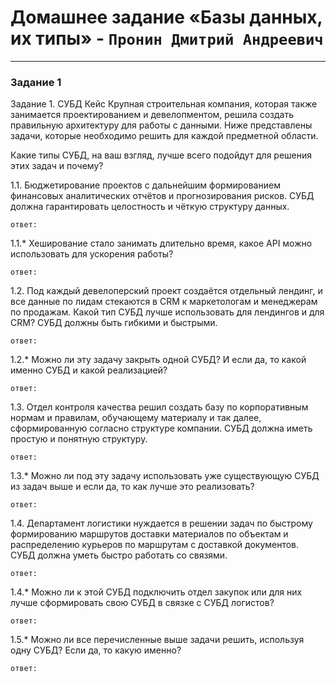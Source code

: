 # Домашнее задание  «Базы данных, их типы» - `Пронин Дмитрий Андреевич`

---

### Задание 1

Задание 1. СУБД
Кейс
Крупная строительная компания, которая также занимается проектированием и девелопментом, решила создать правильную архитектуру для работы с данными. Ниже представлены задачи, которые необходимо решить для каждой предметной области.

Какие типы СУБД, на ваш взгляд, лучше всего подойдут для решения этих задач и почему?

1.1. Бюджетирование проектов с дальнейшим формированием финансовых аналитических отчётов и прогнозирования рисков. СУБД должна гарантировать целостность и чёткую структуру данных. 
```
ответ:
```
1.1.* Хеширование стало занимать длительно время, какое API можно использовать для ускорения работы?
```
ответ:
```
1.2. Под каждый девелоперский проект создаётся отдельный лендинг, и все данные по лидам стекаются в CRM к маркетологам и менеджерам по продажам. Какой тип СУБД лучше использовать для лендингов и для CRM? СУБД должны быть гибкими и быстрыми.
```
ответ:
```
1.2.* Можно ли эту задачу закрыть одной СУБД? И если да, то какой именно СУБД и какой реализацией?
```
ответ:
```
1.3. Отдел контроля качества решил создать базу по корпоративным нормам и правилам, обучающему материалу и так далее, сформированную согласно структуре компании. СУБД должна иметь простую и понятную структуру.
```
ответ:
```
1.3.* Можно ли под эту задачу использовать уже существующую СУБД из задач выше и если да, то как лучше это реализовать?
```
ответ:
```
1.4. Департамент логистики нуждается в решении задач по быстрому формированию маршрутов доставки материалов по объектам и распределению курьеров по маршрутам с доставкой документов. СУБД должна уметь быстро работать со связями.
```
ответ:
```
1.4.* Можно ли к этой СУБД подключить отдел закупок или для них лучше сформировать свою СУБД в связке с СУБД логистов?
```
ответ:
```
1.5.* Можно ли все перечисленные выше задачи решить, используя одну СУБД? Если да, то какую именно?
```
ответ:
```

